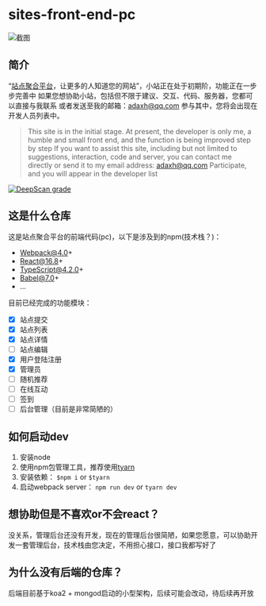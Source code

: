 # sites-front-end-pc
![截图](https://bucker-for-sae.oss-cn-hangzhou.aliyuncs.com/githubimg/QQ%E6%88%AA%E5%9B%BE20210407215111.jpg)

## 简介
“<a target="_blank" href="https://sites.applinzi.com">站点聚合平台</a>，让更多的人知道您的网站”，小站正在处于初期阶，功能正在一步步完善中
如果您想协助小站，包括但不限于建议、交互、代码、服务器，您都可以直接与我联系
或者发送至我的邮箱：adaxh@qq.com
参与其中，您将会出现在开发人员列表中。
> This site is in the initial stage. At present, the developer is only me, a humble and small front end, and the function is being improved step by step
> If you want to assist this site, including but not limited to suggestions, interaction, code and server, you can contact me directly
> or send it to my email address: adaxh@qq.com
> Participate, and you will appear in the developer list

[![DeepScan grade](https://deepscan.io/api/teams/13594/projects/16596/branches/359188/badge/grade.svg?token=a1fa0980263b30233c0ddf1e9c3ed778290db2ee)](https://deepscan.io/dashboard#view=project&tid=13594&pid=16596&bid=359188)

## 这是什么仓库
这是站点聚合平台的前端代码(pc)，以下是涉及到的npm(技术栈？)：
- Webpack@4.0+
- React@16.8+
- TypeScript@4.2.0+
- Babel@7.0+
- ...

目前已经完成的功能模块：
- [x] 站点提交
- [x] 站点列表
- [x] 站点详情
- [ ] 站点编辑
- [x] 用户登陆注册
- [x] 管理员
- [ ] 随机推荐
- [ ] 在线互动
- [ ] 签到
- [ ] 后台管理（目前是非常简陋的）

## 如何启动dev
1. 安装node
2. 使用npm包管理工具，推荐使用<a href="https://www.npmjs.com/package/tyarn" target="_blank">tyarn</a>
3. 安装依赖：  `$npm i` or `$tyarn`
4. 启动webpack server： `npm run dev` or `tyarn dev`


## 想协助但是不喜欢or不会react？
没关系，管理后台还没有开发，现在的管理后台很简陋，如果您愿意，可以协助开发一套管理后台，技术栈由您决定，不用担心接口，接口我都写好了

## 为什么没有后端的仓库？
后端目前基于koa2 + mongod启动的小型架构，后续可能会改动，待后续再开放

